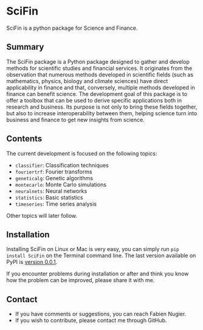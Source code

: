 # SciFin
SciFin is a python package for Science and Finance.

## Summary

The SciFin package is a Python package designed to gather and develop methods for scientific studies and financial services. It originates from the observation that numerous methods developed in scientific fields (such as mathematics, physics, biology and climate sciences) have direct applicability in finance and that, conversely, multiple methods developed in finance can benefit science. The development goal of this package is to offer a toolbox that can be used to derive specific applications both in research and business. Its purpose is not only to bring these fields together, but also to increase interoperability between them, helping science turn into business and finance to get new insights from science.


## Contents

The current development is focused on the following topics:
- `classifier`: Classification techniques
- `fouriertrf`: Fourier transforms
- `geneticalg`: Genetic algorithms
- `montecarlo`: Monte Carlo simulations
- `neuralnets`: Neural networks
- `statistics`: Basic statistics
- `timeseries`: Time series analysis

Other topics will later follow.


## Installation

Installing SciFin on Linux or Mac is very easy, you can simply run `pip install SciFin` on the Terminal command line. The last version available on PyPI is [version 0.0.1](https://pypi.org/project/SciFin/0.0.1/).

If you encounter problems during installation or after and think you know how the problem can be improved, please share it with me.


## Contact

- If you have comments or suggestions, you can reach Fabien Nugier.
- If you wish to contribute, please contact me through GitHub.





